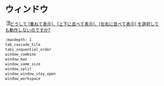 # ウィンドウ

![](../../images/q.gif)[どうして \[重ねて表示\]、\[上下に並べて表示\]、\[左右に並べて表示\] を選択しても動作しないのですか?](tab_cascade_tile)


```{toctree}
:maxdepth: 1
tab_cascade_tile
tabs_sequential_order
window_combine
window_max
window_same_size
window_split
window_window_stay_open
window_workspace
```
